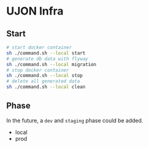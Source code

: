 # UJON Infra

## Start

```bash
# start docker container
sh ./command.sh --local start
# generate db data with flyway
sh ./command.sh --local migration
# stop docker container
sh ./command.sh --local stop
# delete all generated data
sh ./command.sh --local clean
```

## Phase

In the future, a `dev` and `staging` phase could be added. 

- local
- prod